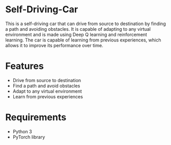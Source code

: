 # Self-Driving-Car

This is a self-driving car that can drive from source to destination by finding a path and avoiding obstacles. It is capable of adapting to any virtual environment and is made using Deep Q learning and reinforcement learning. The car is capable of learning from previous experiences, which allows it to improve its performance over time.

# Features
- Drive from source to destination
- Find a path and avoid obstacles
- Adapt to any virtual environment
- Learn from previous experiences

# Requirements
- Python 3
- PyTorch library




